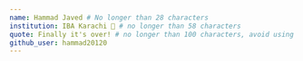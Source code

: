 ```yaml
---
name: Hammad Javed # No longer than 28 characters
institution: IBA Karachi 🚩 # no longer than 58 characters
quote: Finally it's over! # no longer than 100 characters, avoid using quotes(") to guarantee the format remains the same.
github_user: hammad20120
---
```

